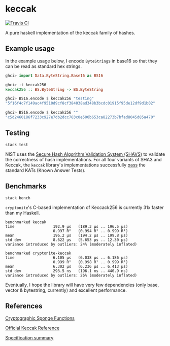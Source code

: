 # keccak

[![Travis
CI](https://img.shields.io/travis/aupiff/keccak.svg?label=Travis%20CI)](https://travis-ci.org/aupiff/keccak)

A pure haskell implementation of the keccak family of hashes.

## Example usage

In the example usage below, I encode `ByteString`s in base16 so that they
can be read as standard hex strings.

```haskell
ghci> import Data.ByteString.Base16 as BS16

ghci> :t keccak256
keccak256 :: BS.ByteString -> BS.ByteString

ghci> BS16.encode $ keccak256 "testing"
"5f16f4c7f149ac4f9510d9cf8cf384038ad348b3bcdc01915f95de12df9d1b02"

ghci> BS16.encode $ keccak256 ""
"c5d2460186f7233c927e7db2dcc703c0e500b653ca82273b7bfad8045d85a470"
```

## Testing

```
stack test
```

NIST uses the [Secure Hash Algorithm Validation System
(SHAVS)](https://csrc.nist.gov/CSRC/media//Projects/Cryptographic-Algorithm-Validation-Program/documents/shs/SHAVS.pdf)
to validate the correctness of hash implementations. For all four variants of
SHA3 and Keccak, the `keccak` library's implementations successfully
[pass](https://github.com/aupiff/keccak/blob/master/test/Spec.hs) the standard
KATs (Known Answer Tests).

## Benchmarks

```
stack bench
```

`cryptonite`'s C-based implementation of Keccack256 is currently 31x faster
than my Haskell.

```
benchmarked keccak
time                 192.9 μs   (189.3 μs .. 196.5 μs)
                     0.997 R²   (0.994 R² .. 0.999 R²)
mean                 196.2 μs   (194.2 μs .. 199.8 μs)
std dev              8.622 μs   (5.653 μs .. 12.30 μs)
variance introduced by outliers: 24% (moderately inflated)

benchmarked cryptonite-keccak
time                 6.105 μs   (6.038 μs .. 6.186 μs)
                     0.999 R²   (0.998 R² .. 0.999 R²)
mean                 6.302 μs   (6.236 μs .. 6.413 μs)
std dev              293.5 ns   (196.1 ns .. 440.9 ns)
variance introduced by outliers: 26% (moderately inflated)
```

Eventually, I hope the library will have very few dependencies (only base,
vector & bytestring, currently) and excellent performance.

## References

[Cryptographic Sponge Functions](https://keccak.team/files/CSF-0.1.pdf)

[Official Keccak Reference](https://keccak.team/files/Keccak-reference-3.0.pdf)

[Specification summary](https://keccak.team/keccak_specs_summary.html)
